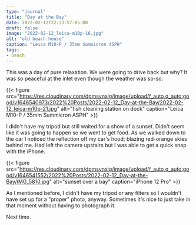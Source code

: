```yaml
---
type: "journal"
title: "Day at the Bay"
date: 2022-02-12T22:33:57-05:00
draft: false
image: "2022-02-12_leica-m10p-16.jpg"
alt: "old beach house"
caption: "Leica M10-P / 35mm Summicron ASPH"
tags:
- beach
---
```


This was a day of pure relaxation. We were going to drive back but why? It was so peaceful at the inlet even though the weather was so-so.

{{< figure src="https://res.cloudinary.com/dpmsynxig/image/upload/f_auto,q_auto:good/v1646540973/2022%20Posts/2022-02-12_Day-at-the-Bay/2022-02-12_leica-m10p-21.jpg" alt="fish cleaning station on dock" caption="Leica M10-P / 35mm Summicron ASPH" >}}

I didn't have my tripod but still waited for a show of a sunset. Didn't seem like it was going to happen so we went to get food. As we walked down to the car I noticed the reflection off my car's hood; blazing red-orange skies behind me. Had left the camera upstairs but I was able to get a quick snap with the iPhone.

{{< figure src="https://res.cloudinary.com/dpmsynxig/image/upload/f_auto,q_auto:good/v1646541552/2022%20Posts/2022-02-12_Day-at-the-Bay/IMG_5810.jpg" alt="sunset over a bay" caption="iPhone 12 Pro" >}}

As I mentioned before, I didn't have my tripod or any filters so I wouldn't have set up for a "proper" photo, anyway. Sometimes it's nice to just take in that moment without having to photograph it.

Next time.


